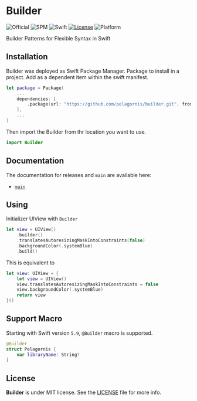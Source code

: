 # Builder

![Official](https://img.shields.io/badge/project-official-green.svg?colorA=303033&colorB=226af6&label=Pelagornis)
![SPM](https://img.shields.io/badge/SPM-compatible-brightgreen.svg)
![Swift](https://img.shields.io/badge/Swift-5.9-orange.svg)
[![License](https://img.shields.io/github/license/pelagornis/Builder)](https://github.com/pelagornis/Builder/blob/main/LICENSE)
![Platform](https://img.shields.io/badge/platforms-iOS%2013.0%7C%20tvOS%2013.0%7C%20macOS%2010.15%7C%20watchOS%206.0-red.svg)

Builder Patterns for Flexible Syntax in Swift

## Installation
Builder was deployed as Swift Package Manager. Package to install in a project. Add as a dependent item within the swift manifest.
```swift
let package = Package(
    ...
    dependencies: [
        .package(url: "https://github.com/pelagornis/builder.git", from: "1.0.2")
    ],
    ...
)
```

Then import the Builder from thr location you want to use.
```swift
import Builder
```

## Documentation
The documentation for releases and ``main`` are available here:
- [``main``](https://pelagornis.github.io/builder/main/documentation/builder)


## Using
Initializer UIView with ``Builder``

```swift
let view = UIView()
    .builder()
    .translatesAutoresizingMaskIntoConstraints(false)
    .backgroundColor(.systemBlue)
    .build()
```

This is equivalent to

```swift
let view: UIView = {
    let view = UIView()
    view.translatesAutoresizingMaskIntoConstraints = false
    view.backgroundColor(.systemBlue)
    return view
}()
```

## Support Macro
Starting with Swift version `5.9`, `@Builder` macro is supported.

```swift
@Builder
struct Pelagornis {
    var libraryName: String?
}
```

## License
**Builder** is under MIT license. See the [LICENSE](LICENSE) file for more info.
